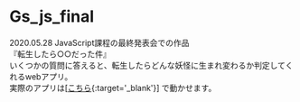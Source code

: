 # Gs_js_final
2020.05.28 JavaScript課程の最終発表会での作品  
『転生したら○○だった件』  
いくつかの質問に答えると、転生したらどんな妖怪に生まれ変わるか判定してくれるwebアプリ。  
実際のアプリは[[こちら](http://kichis.sakura.ne.jp/kadai_js_final/){:target='_blank'}] で動かせます。  
